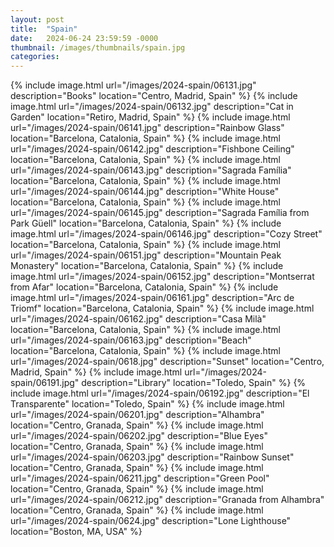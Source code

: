 ```yaml
---
layout: post
title:  "Spain"
date:   2024-06-24 23:59:59 -0000
thumbnail: /images/thumbnails/spain.jpg
categories: 
---
```

{% include image.html url="/images/2024-spain/06131.jpg" description="Books" location="Centro, Madrid, Spain" %}
{% include image.html url="/images/2024-spain/06132.jpg" description="Cat in Garden" location="Retiro, Madrid, Spain" %}
{% include image.html url="/images/2024-spain/06141.jpg" description="Rainbow Glass" location="Barcelona, Catalonia, Spain" %}
{% include image.html url="/images/2024-spain/06142.jpg" description="Fishbone Ceiling" location="Barcelona, Catalonia, Spain" %}
{% include image.html url="/images/2024-spain/06143.jpg" description="Sagrada Família" location="Barcelona, Catalonia, Spain" %}
{% include image.html url="/images/2024-spain/06144.jpg" description="White House" location="Barcelona, Catalonia, Spain" %}
{% include image.html url="/images/2024-spain/06145.jpg" description="Sagrada Família from Park Güell" location="Barcelona, Catalonia, Spain" %}
{% include image.html url="/images/2024-spain/06146.jpg" description="Cozy Street" location="Barcelona, Catalonia, Spain" %}
{% include image.html url="/images/2024-spain/06151.jpg" description="Mountain Peak Monastery" location="Barcelona, Catalonia, Spain" %}
{% include image.html url="/images/2024-spain/06152.jpg" description="Montserrat from Afar" location="Barcelona, Catalonia, Spain" %}
{% include image.html url="/images/2024-spain/06161.jpg" description="Arc de Triomf" location="Barcelona, Catalonia, Spain" %}
{% include image.html url="/images/2024-spain/06162.jpg" description="Casa Milà" location="Barcelona, Catalonia, Spain" %}
{% include image.html url="/images/2024-spain/06163.jpg" description="Beach" location="Barcelona, Catalonia, Spain" %}
{% include image.html url="/images/2024-spain/0618.jpg" description="Sunset" location="Centro, Madrid, Spain" %}
{% include image.html url="/images/2024-spain/06191.jpg" description="Library" location="Toledo, Spain" %}
{% include image.html url="/images/2024-spain/06192.jpg" description="El Transparente" location="Toledo, Spain" %}
{% include image.html url="/images/2024-spain/06201.jpg" description="Alhambra" location="Centro, Granada, Spain" %}
{% include image.html url="/images/2024-spain/06202.jpg" description="Blue Eyes" location="Centro, Granada, Spain" %}
{% include image.html url="/images/2024-spain/06203.jpg" description="Rainbow Sunset" location="Centro, Granada, Spain" %}
{% include image.html url="/images/2024-spain/06211.jpg" description="Green Pool" location="Centro, Granada, Spain" %}
{% include image.html url="/images/2024-spain/06212.jpg" description="Granada from Alhambra" location="Centro, Granada, Spain" %}
{% include image.html url="/images/2024-spain/0624.jpg" description="Lone Lighthouse" location="Boston, MA, USA" %}